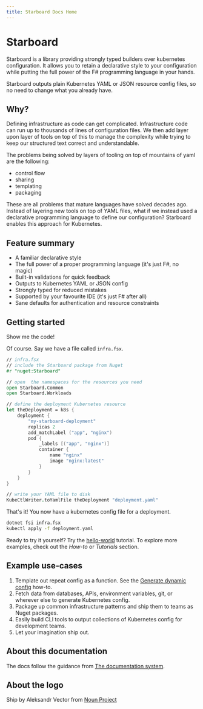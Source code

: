 ```yaml
---
title: Starboard Docs Home
---
```

# Starboard

Starboard is a library providing strongly typed builders over kubernetes configuration. It allows you to retain a declarative style to your configuration while putting the full power of the F# programming language in your hands.

Starboard outputs plain Kubernetes YAML or JSON resource config files, so no need to change what you already have.

## Why?

Defining infrastructure as code can get complicated. Infrastructure code can run up to thousands of lines of configuration files. We then add layer upon layer of tools on top of this to manage the complexity while trying to keep our structured text correct and understandable.

The problems being solved by layers of tooling on top of mountains of yaml are the following:

- control flow
- sharing
- templating
- packaging

These are all problems that mature languages have solved decades ago. Instead of layering new tools on top of YAML files, what if we instead used a declarative programming language to define our configuration? Starboard enables this approach for Kubernetes.

## Feature summary

- A familiar declarative style
- The full power of a proper programming language (it's just F#, no magic)
- Built-in validations for quick feedback
- Outputs to Kubernetes YAML or JSON config
- Strongly typed for reduced mistakes
- Supported by your favourite IDE (it's just F# after all)
- Sane defaults for authentication and resource constraints

## Getting started

Show me the code! 

Of course. Say we have a file called `infra.fsx`.

```fsharp
// infra.fsx
// include the Starboard package from Nuget
#r "nuget:Starboard"

// open  the namespaces for the resources you need
open Starboard.Common
open Starboard.Workloads

// define the deployment Kubernetes resource
let theDeployment = k8s {
    deployment {
        "my-starboard-deployment"
        replicas 2
        add_matchLabel ("app", "nginx")
        pod {
            _labels [("app", "nginx")]
            container {
                name "nginx"
                image "nginx:latest"
            }
        }
    }
}

// write your YAML file to disk
KubeCtlWriter.toYamlFile theDeployment "deployment.yaml"
```

That's it! You now have a kubernetes config file for a deployment.

```bash
dotnet fsi infra.fsx
kubectl apply -f deployment.yaml
```

Ready to try it yourself? Try the [hello-world](tutorials/hello-world.fsx) tutorial. To explore more examples, check out the *How-to* or *Tutorials* section.

## Example use-cases

1. Template out repeat config as a function. See the [Generate dynamic config](4_generate-dynamic-config.fsx) how-to.
2. Fetch data from databases, APIs, environment variables, git, or wherever else to generate Kubernetes config.
3. Package up common infrastructure patterns and ship them to teams as Nuget packages.
4. Easily build CLI tools to output collections of Kubernetes config for development teams.
5. Let your imagination ship out.

## About this documentation

The docs follow the guidance from [The documentation system](https://documentation.divio.com/).

## About the logo

Ship by Aleksandr Vector from <a href="https://thenounproject.com/browse/icons/term/ship/" target="_blank" title="Ship Icons">Noun Project</a>